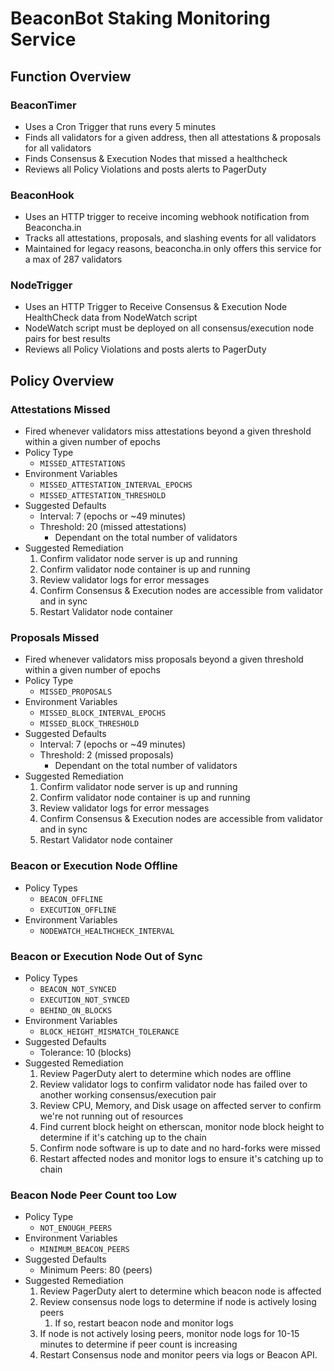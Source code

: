 # BeaconBot Staking Monitoring Service

## Function Overview
### BeaconTimer
- Uses a Cron Trigger that runs every 5 minutes
- Finds all validators for a given address, then all attestations & proposals for all validators
- Finds Consensus & Execution Nodes that missed a healthcheck
- Reviews all Policy Violations and posts alerts to PagerDuty
  
### BeaconHook
- Uses an HTTP trigger to receive incoming webhook notification from Beaconcha.in
- Tracks all attestations, proposals, and slashing events for all validators
- Maintained for legacy reasons, beaconcha.in only offers this service for a max of 287 validators

### NodeTrigger
- Uses an HTTP Trigger to Receive Consensus & Execution Node HealthCheck data from NodeWatch script
- NodeWatch script must be deployed on all consensus/execution node pairs for best results
- Reviews all Policy Violations and posts alerts to PagerDuty

## Policy Overview
### Attestations Missed
- Fired whenever validators miss attestations beyond a given threshold within a given number of epochs
- Policy Type
  - `MISSED_ATTESTATIONS`
- Environment Variables
  - `MISSED_ATTESTATION_INTERVAL_EPOCHS`
  - `MISSED_ATTESTATION_THRESHOLD`
- Suggested Defaults
  - Interval: 7 (epochs or ~49 minutes)
  - Threshold: 20 (missed attestations)
    - Dependant on the total number of validators
- Suggested Remediation
  1.  Confirm validator node server is up and running
  2.  Confirm validator node container is up and running
  3. Review validator logs for error messages
  4. Confirm Consensus & Execution nodes are accessible from validator and in sync
  5. Restart Validator node container

### Proposals Missed
- Fired whenever validators miss proposals beyond a given threshold within a given number of epochs
- Policy Type
  - `MISSED_PROPOSALS`
- Environment Variables
  - `MISSED_BLOCK_INTERVAL_EPOCHS`
  - `MISSED_BLOCK_THRESHOLD`
- Suggested Defaults
  - Interval: 7 (epochs or ~49 minutes)
  - Threshold: 2 (missed proposals)
    - Dependant on the total number of validators
- Suggested Remediation
  1.  Confirm validator node server is up and running
  2.  Confirm validator node container is up and running
  3. Review validator logs for error messages
  4. Confirm Consensus & Execution nodes are accessible from validator and in sync
  5. Restart Validator node container

### Beacon or Execution Node Offline
- Policy Types
  - `BEACON_OFFLINE`
  - `EXECUTION_OFFLINE`
- Environment Variables
  - `NODEWATCH_HEALTHCHECK_INTERVAL`

### Beacon or Execution Node Out of Sync
- Policy Types
  - `BEACON_NOT_SYNCED`
  - `EXECUTION_NOT_SYNCED`
  - `BEHIND_ON_BLOCKS`
- Environment Variables
  - `BLOCK_HEIGHT_MISMATCH_TOLERANCE`
- Suggested Defaults
  - Tolerance: 10 (blocks)
- Suggested Remediation
  1. Review PagerDuty alert to determine which nodes are offline
  2. Review validator logs to confirm validator node has failed over to another working consensus/execution pair
  3. Review CPU, Memory, and Disk usage on affected server to confirm we're not running out of resources
  4. Find current block height on etherscan, monitor node block height to determine if it's catching up to the chain
  5. Confirm node software is up to date and no hard-forks were missed
  6. Restart affected nodes and monitor logs to ensure it's catching up to chain

### Beacon Node Peer Count too Low
- Policy Type
  - `NOT_ENOUGH_PEERS`
- Environment Variables
  - `MINIMUM_BEACON_PEERS`
- Suggested Defaults
  - Minimum Peers: 80 (peers)
- Suggested Remediation
  1. Review PagerDuty alert to determine which beacon node is affected
  2.  Review consensus node logs to determine if node is actively losing peers
      1.  If so, restart beacon node and monitor logs
  3.  If node is not actively losing peers, monitor node logs for 10-15 minutes to determine if peer count is increasing
  4.  Restart Consensus node and monitor peers via logs or Beacon API.

